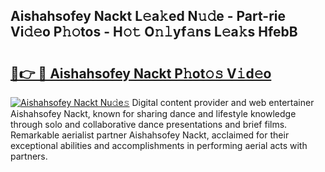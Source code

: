 ## Aishahsofey Nackt L𝚎a𝚔ed N𝚞𝚍e - Part-rie Vi𝚍𝚎o P𝚑𝚘tos - H𝚘𝚝 O𝚗𝚕yf𝚊ns L𝚎a𝚔s HfebB

# <h2><a href="http://kf4fr4f.oniu.top/?m=Aishahsofey+Nackt">🔗👉 🔴 Aishahsofey Nackt P𝚑ot𝚘𝚜 V𝚒d𝚎o</a></h2>

[![Aishahsofey Nackt Nu𝚍e𝚜](https://i.imgur.com/0qMVB7G.gif)](http://kf4fr4f.oniu.top/?m=Aishahsofey+Nackt)
Digital content provider and web entertainer Aishahsofey Nackt, known for sharing dance and lifestyle knowledge through solo and collaborative dance presentations and brief films. Remarkable aerialist partner Aishahsofey Nackt, acclaimed for their exceptional abilities and accomplishments in performing aerial acts with partners.  
